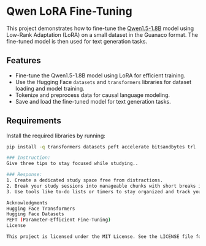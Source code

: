 # Qwen LoRA Fine-Tuning

This project demonstrates how to fine-tune the [Qwen1.5-1.8B](https://huggingface.co/Qwen/Qwen1.5-1.8B) model using Low-Rank Adaptation (LoRA) on a small dataset in the Guanaco format. The fine-tuned model is then used for text generation tasks.

## Features

- Fine-tune the Qwen1.5-1.8B model using LoRA for efficient training.
- Use the Hugging Face `datasets` and `transformers` libraries for dataset loading and model training.
- Tokenize and preprocess data for causal language modeling.
- Save and load the fine-tuned model for text generation tasks.

## Requirements

Install the required libraries by running:

```bash
pip install -q transformers datasets peft accelerate bitsandbytes trl

### Instruction:
Give three tips to stay focused while studying..

### Response:
1. Create a dedicated study space free from distractions.
2. Break your study sessions into manageable chunks with short breaks in between.
3. Use tools like to-do lists or timers to stay organized and track your progress.

Acknowledgments
Hugging Face Transformers
Hugging Face Datasets
PEFT (Parameter-Efficient Fine-Tuning)
License

This project is licensed under the MIT License. See the LICENSE file for details. ```
